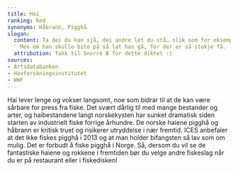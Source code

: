 ```yaml
---
title: Hai
ranking: Red
synonyms: Håbrann, Pigghå
slogan:
  content: Ta dei du kan sjå, dei andre let du stå… slik som for eksempel pigghå.
    Men om han skulle bite på så lat han gå, for der er så stekje få.
  attribution: Takk til Snorre B for dette diktet :)
sources:
- Artsdatabanken
- Havforskningsinstitutet
- WWF
---
```


Hai lever lenge og vokser langsomt, noe som bidrar til at de kan være sårbare for press fra fiske. Det svært dårlig til med mange bestander og arter, og haibestandene langt norskekysten har sunket dramatisk siden starten av industrielt fiske forrige århundre. De norske haiene pigghå og håbrann er kritisk truet og risikerer utryddelse i nær fremtid. ICES anbefaler at det ikke fiskes pigghå i 2013 og at man holder bifangsten så lav som om mulig. Det er forbudt å fiske pigghå i Norge. Så, dersom du vil se de fantastiske haiene og rokkene i fremtiden bør du velge andre fiskeslag når du er på restaurant eller i fiskedisken!
